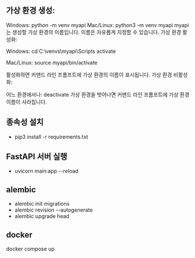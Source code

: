 ## 가상 환경 생성:

Windows: python -m venv myapi
Mac/Linux: python3 -m venv myapi
myapi는 생성할 가상 환경의 이름입니다. 이름은 자유롭게 지정할 수 있습니다.
가상 환경 활성화:

Windows:
cd C:\venvs\myapi\Scripts
activate

Mac/Linux:
source myapi/bin/activate

활성화하면 커맨드 라인 프롬프트에 가상 환경의 이름이 표시됩니다.
가상 환경 비활성화:

어느 환경에서나: deactivate
가상 환경을 벗어나면 커맨드 라인 프롬프트에 가상 환경 이름이 사라집니다.

## 종속성 설치
* pip3 install -r requirements.txt
## FastAPI 서버 실행
* uvicorn main:app --reload


## alembic
* alembic init migrations
* alembic revision --autogenerate
* alembic upgrade head

## docker
docker compose up
